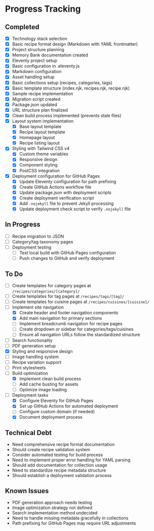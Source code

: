 # Progress Tracking

## Completed
- [x] Technology stack selection
- [x] Basic recipe format design (Markdown with YAML frontmatter)
- [x] Project structure planning
- [x] Memory Bank documentation created
- [x] Eleventy project setup
- [x] Basic configuration in .eleventy.js
- [x] Markdown configuration
- [x] Asset handling setup
- [x] Basic collections setup (recipes, categories, tags)
- [x] Basic template structure (index.njk, recipes.njk, recipe.njk)
- [x] Sample recipe implementation
- [x] Migration script created
- [x] Package.json updated
- [x] URL structure plan finalized
- [x] Clean build process implemented (prevents stale files)
- [x] Layout system implementation
  - [x] Base layout template
  - [x] Recipe layout template
  - [x] Homepage layout
  - [x] Recipe listing layout
- [x] Styling with Tailwind CSS v4
  - [x] Custom theme variables
  - [x] Responsive design
  - [x] Component styling
  - [x] PostCSS integration
- [x] Deployment configuration for GitHub Pages
  - [x] Update Eleventy configuration for path prefixing
  - [x] Create GitHub Actions workflow file
  - [x] Update package.json with deployment scripts
  - [x] Create deployment verification script
  - [x] Add `.nojekyll` file to prevent Jekyll processing
  - [x] Update deployment check script to verify `.nojekyll` file

## In Progress
- [ ] Recipe migration to JSON
- [ ] Category/tag taxonomy pages
- [ ] Deployment testing
  - [ ] Test local build with GitHub Pages configuration
  - [ ] Push changes to GitHub and verify deployment

## To Do
- [ ] Create templates for category pages at `/recipes/categories/[category]/`
- [ ] Create templates for tag pages at `/recipes/tags/[tag]/`
- [ ] Create templates for cuisine pages at `/recipes/cuisines/[cuisine]/`
- [ ] Implement site navigation
  - [x] Create header and footer navigation components
  - [x] Add main navigation for primary sections
  - [ ] Implement breadcrumb navigation for recipe pages
  - [ ] Create dropdown or sidebar for categories/tags/cuisines
  - [ ] Ensure all navigation URLs follow the standardized structure
- [ ] Search functionality
- [ ] PDF generation setup
- [x] Styling and responsive design
- [ ] Image handling system
- [ ] Recipe variation support
- [ ] Print stylesheets
- [ ] Build optimization
  - [x] Implement clean build process
  - [ ] Add cache busting for assets
  - [ ] Optimize image loading
- [ ] Deployment tasks
  - [x] Configure Eleventy for GitHub Pages
  - [x] Set up GitHub Actions for automated deployment
  - [ ] Configure custom domain (if needed)
  - [x] Document deployment process

## Technical Debt
- Need comprehensive recipe format documentation
- Should create recipe validation system
- Consider automated testing for build process
- Need to implement proper error handling for YAML parsing
- Should add documentation for collection usage
- Need to standardize recipe metadata structure
- Should establish a deployment validation process

## Known Issues
- PDF generation approach needs testing
- Image optimization strategy not defined
- Search implementation method undecided
- Need to handle missing metadata gracefully in collections
- Path prefixing for GitHub Pages may require URL adjustments 